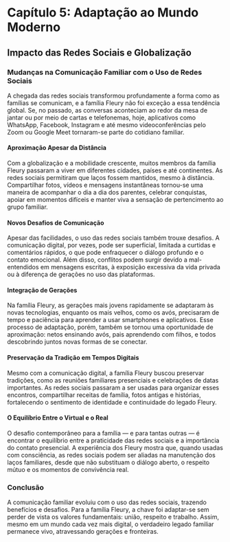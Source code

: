 # Capítulo 5: Adaptação ao Mundo Moderno

## Impacto das Redes Sociais e Globalização

### Mudanças na Comunicação Familiar com o Uso de Redes Sociais

A chegada das redes sociais transformou profundamente a forma como as famílias se comunicam, e a família Fleury não foi exceção a essa tendência global. Se, no passado, as conversas aconteciam ao redor da mesa de jantar ou por meio de cartas e telefonemas, hoje, aplicativos como WhatsApp, Facebook, Instagram e até mesmo videoconferências pelo Zoom ou Google Meet tornaram-se parte do cotidiano familiar.

#### Aproximação Apesar da Distância

Com a globalização e a mobilidade crescente, muitos membros da família Fleury passaram a viver em diferentes cidades, países e até continentes. As redes sociais permitiram que laços fossem mantidos, mesmo à distância. Compartilhar fotos, vídeos e mensagens instantâneas tornou-se uma maneira de acompanhar o dia a dia dos parentes, celebrar conquistas, apoiar em momentos difíceis e manter viva a sensação de pertencimento ao grupo familiar.

#### Novos Desafios de Comunicação

Apesar das facilidades, o uso das redes sociais também trouxe desafios. A comunicação digital, por vezes, pode ser superficial, limitada a curtidas e comentários rápidos, o que pode enfraquecer o diálogo profundo e o contato emocional. Além disso, conflitos podem surgir devido a mal-entendidos em mensagens escritas, à exposição excessiva da vida privada ou à diferença de gerações no uso das plataformas.

#### Integração de Gerações

Na família Fleury, as gerações mais jovens rapidamente se adaptaram às novas tecnologias, enquanto os mais velhos, como os avós, precisaram de tempo e paciência para aprender a usar smartphones e aplicativos. Esse processo de adaptação, porém, também se tornou uma oportunidade de aproximação: netos ensinando avós, pais aprendendo com filhos, e todos descobrindo juntos novas formas de se conectar.

#### Preservação da Tradição em Tempos Digitais

Mesmo com a comunicação digital, a família Fleury buscou preservar tradições, como as reuniões familiares presenciais e celebrações de datas importantes. As redes sociais passaram a ser usadas para organizar esses encontros, compartilhar receitas de família, fotos antigas e histórias, fortalecendo o sentimento de identidade e continuidade do legado Fleury.

#### O Equilíbrio Entre o Virtual e o Real

O desafio contemporâneo para a família — e para tantas outras — é encontrar o equilíbrio entre a praticidade das redes sociais e a importância do contato presencial. A experiência dos Fleury mostra que, quando usadas com consciência, as redes sociais podem ser aliadas na manutenção dos laços familiares, desde que não substituam o diálogo aberto, o respeito mútuo e os momentos de convivência real.

### Conclusão

A comunicação familiar evoluiu com o uso das redes sociais, trazendo benefícios e desafios. Para a família Fleury, a chave foi adaptar-se sem perder de vista os valores fundamentais: união, respeito e trabalho. Assim, mesmo em um mundo cada vez mais digital, o verdadeiro legado familiar permanece vivo, atravessando gerações e fronteiras.